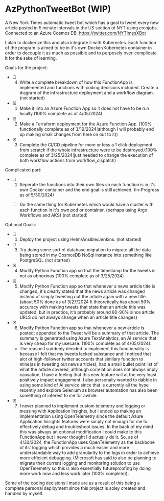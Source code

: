 # AzPythonTweetBot (WIP)
A New York Times automatic tweet bot which has a goal to tweet every new article posted in 5 minute intervals in the US section of NYT using cronjobs. Connected to an Azure Cosmos DB. https://twitter.com/NYTimesXBot

I plan to dockerize this and also integrate it with Kubernetes. Each function of the program is aimed to be in it's own Docker/Kubernetes container in order to decouple it as much as possible and to purposely over-complicate it for the sake of learning.

Goals for the project:
- [ ] 4. Write a complete breakdown of how this FunctionApp is implemented and functions with coding decisions included. Create a diagram of the infrastructure deployment and a workflow diagram. (not started)
- [x] 1. Make it into an Azure Function App so it does not have to be run locally.(100% complete as of 4/05/2024)
- [x] 2. Make a Terraform deployment for the Azure Function App. (100% functionally complete as of 3/19/2024(although I will probably end up making small changes from here on out to it))
- [x] 3. Complete the CI/CD pipeline for more or less a 1 click deployment from scratch if the whole infrastructure were to be destroyed.(100% complete as of 3/25/2024(just needed to change the execution of both workflow actions from workflow_dispatch)


Complicated part:
- [ ] 1. Seperate the functions into their own files so each function is in it's own Docker container and the end goal is still achieved. (In-Progress as of 5/30/2024)
   - [ ] Do the same thing for Kubernetes which would have a cluster with each function in it's own pod or container. (perhaps using Argo Workflows and AKS)  (not started)


Optional Goals:
- [ ] 1. Deploy the project using Helm/Ansible/Jenkins. (not started)
- [ ] 3. Try doing some sort of database migration to migrate all the data being stored in my CosmosDB NoSql instance into something like PostgreSQL (not started)
- [x] 4. Modify Python Function app so that the timestamp for the tweets is not as obnoxious.(100% complete as of 3/25/2024)
- [x] 5. Modify Python Function app so that whenever a news article title is changed; it's clearly stated that the news article was changed instead of simply tweeting out the article again with a new title. (about 50% done as of 3/27/2024 It theoretically has about 50% accuracy with making tweets that state that an article title was updated, but in practice, it's probably around 80-90% since article URLS do not always change when an article title changes)
- [x] 6. Modify Python Function app so that whenever a new article is posted; appended to the Tweet will be a summary of that article. The summary is generated using Azure TextAnalytics, an AI service that is very cheap for my usecase. (100% complete as of 4/05/2024).
   - The reason I suddenly decided to implement this functionality is because I felt that my tweets lacked substance and I noticed that alot of high-follower twitter accounts that similary function to mine(as in tweeting out news articles), had a small bullet point list of what the article covered, although correlation does not always imply causation, I have a feeling that this new feature will at the very least positively impact engagement. I also personally wanted to dabble in using some kind of AI service since that is currently all the hype recently and explore Selenium as browser automation has also been something of interest to me for awhile.
- [x] 7. I never planned to implement custom telemetry and logging or messing with Application Insights, but I ended up making an implementation using OpenTelemetry since the default Azure Application Inisights features were simply not enough for me to effectively debug and troubleshoot issues. In the back of my mind this was always an optional modification I could make to this FunctionApp but I never thought I'd actually do it. So, as of 4/30/2024, the FunctionApp uses OpenTelemetry as the backbone of its' logging which provides a much easier and more understandable way to add granularity to the logs in order to achieve more efficient debugging. (Microsoft has said to also be planning to migrate their current logging and monitoring solution to use OpenTelemetry so this is also essentially futureproofing by doing more work now and less work later (100% complete)).

Some of the coding decisions I made are as a result of this being a complete personal deployment since this project is soley created and handled by myself.
